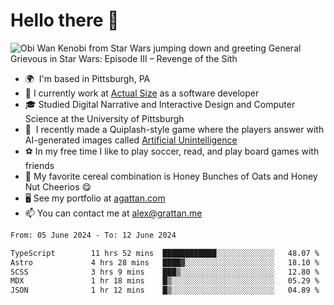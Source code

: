 <!--
**GameDog9988/GameDog9988** is a ✨ _special_ ✨ repository because its `README.md` (this file) appears on your GitHub profile.

Here are some ideas to get you started:

- 🔭 I’m currently working on ...
- 🌱 I’m currently learning ...
- 👯 I’m looking to collaborate on ...
- 🤔 I’m looking for help with ...
- 💬 Ask me about ...
- 📫 How to reach me: ...
- 😄 Pronouns: ...
- ⚡ Fun fact: ...
-->



Hello there 👋
==================================

![Obi Wan Kenobi from Star Wars jumping down and greeting General Grievous in Star Wars: Episode III – Revenge of the Sith](https://github.com/agrattan0820/agrattan0820/assets/51346343/689e56eb-29be-46a5-a079-28ea727b5f7e)


- 🌍  I'm based in Pittsburgh, PA
- 🔭  I currently work at [Actual Size](https://actualsize.com/) as a software developer
- 🎓  Studied Digital Narrative and Interactive Design and Computer Science at the University of Pittsburgh
- 👾  I recently made a Quiplash-style game where the players answer with AI-generated images called [Artificial Unintelligence](https://github.com/agrattan0820/artificial-unintelligence)
- ⚽  In my free time I like to play soccer, read, and play board games with friends
- 🥣  My favorite cereal combination is Honey Bunches of Oats and Honey Nut Cheerios 😋
- 🖥️  See my portfolio at [agattan.com](http://agrattan.com/)
- 📫  You can contact me at [alex@grattan.me](mailto:alex@grattan.me)

<!--START_SECTION:waka-->

```txt
From: 05 June 2024 - To: 12 June 2024

TypeScript        11 hrs 52 mins  ████████████░░░░░░░░░░░░░   48.07 %
Astro             4 hrs 28 mins   ████▓░░░░░░░░░░░░░░░░░░░░   18.10 %
SCSS              3 hrs 9 mins    ███▒░░░░░░░░░░░░░░░░░░░░░   12.80 %
MDX               1 hr 18 mins    █▒░░░░░░░░░░░░░░░░░░░░░░░   05.29 %
JSON              1 hr 12 mins    █▒░░░░░░░░░░░░░░░░░░░░░░░   04.89 %
```

<!--END_SECTION:waka-->
